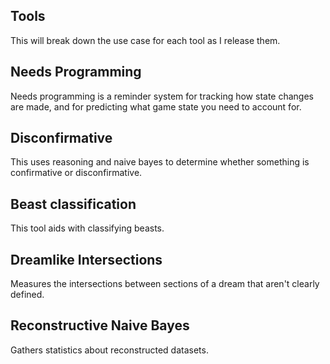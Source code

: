 ## Tools
This will break down the use case for each tool as I release them.

## Needs Programming
Needs programming is a reminder system for tracking how state changes are made, and for predicting what game state you need to account for.

## Disconfirmative
This uses reasoning and naive bayes to determine whether something is confirmative or disconfirmative.

## Beast classification
This tool aids with classifying beasts.

## Dreamlike Intersections
Measures the intersections between sections of a dream that aren't clearly defined.

## Reconstructive Naive Bayes
Gathers statistics about reconstructed datasets.
